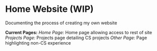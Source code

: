 # Home Website (WIP)
Documenting the process of creating my own website

**Current Pages:**
*Home Page:* Home page allowing access to rest of site
*Projects Page:* Projects page detailing CS projects
*Other Page:* Page highlighting non-CS experience

